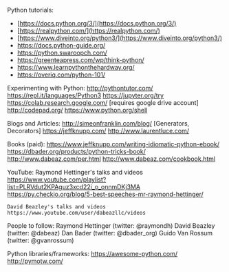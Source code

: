 Python tutorials:
* [https://docs.python.org/3/](https://docs.python.org/3/)
* [https://realpython.com/](https://realpython.com/)
* [https://www.diveinto.org/python3/](https://www.diveinto.org/python3/)
* https://docs.python-guide.org/
* https://python.swaroopch.com/
* https://greenteapress.com/wp/think-python/
* https://www.learnpythonthehardway.org/
* https://overiq.com/python-101/
 
Experimenting with Python:
    http://pythontutor.com/
    https://repl.it/languages/Python3
    https://jupyter.org/try
    https://colab.research.google.com/  [requires google drive account]
    http://codepad.org/
    https://www.python.org/shell
 
Blogs and Articles:
    http://simeonfranklin.com/blog/  [Generators, Decorators]
    https://jeffknupp.com/
    http://www.laurentluce.com/
   
Books (paid):
    https://www.jeffknupp.com/writing-idiomatic-python-ebook/
    https://dbader.org/products/python-tricks-book/
    http://www.dabeaz.com/per.html
    http://www.dabeaz.com/cookbook.html
 
YouTube:
    Raymond Hettinger's talks and videos
    https://www.youtube.com/playlist?list=PLRVdut2KPAguz3xcd22i_o_onnmDKj3MA
    https://py.checkio.org/blog/5-best-speeches-mr-raymond-hettinger/
    
    David Beazley's talks and videos
    https://www.youtube.com/user/dabeazllc/videos
 
People to follow:
    Raymond Hettinger (twitter: @raymondh)
    David Beazley (twitter: @dabeaz)
    Dan Bader (twitter: @dbader_org)
    Guido Van Rossum (twitter: @gvanrossum)
 
Python libraries/frameworks:
    https://awesome-python.com/
    http://pymotw.com/
